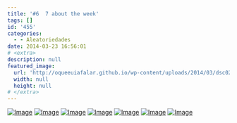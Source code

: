 ```yaml
---
title: '#6  7 about the week'
tags: []
id: '455'
categories:
  - - Aleatoriedades
date: 2014-03-23 16:56:01
# <extra>
description: null
featured_image: 
  url: 'http://oqueeuiafalar.github.io/wp-content/uploads/2014/03/dsc02314.jpg?w=650'
  width: null
  height: null
# </extra>
---
```


[![Image](http://162.243.62.160/wp-content/uploads/2014/03/dsc02314.jpg?w=650)](http://162.243.62.160/wp-content/uploads/2014/03/dsc02314.jpg) [![Image](http://162.243.62.160/wp-content/uploads/2014/03/dsc02262.jpg?w=650)](http://162.243.62.160/wp-content/uploads/2014/03/dsc02262.jpg) [![Image](http://162.243.62.160/wp-content/uploads/2014/03/dsc02368.jpg?w=650)](http://162.243.62.160/wp-content/uploads/2014/03/dsc02368.jpg) [![Image](http://162.243.62.160/wp-content/uploads/2014/03/dsc02346.jpg?w=650)](http://162.243.62.160/wp-content/uploads/2014/03/dsc02346.jpg) [![Image](http://162.243.62.160/wp-content/uploads/2014/03/dsc02340.jpg?w=650)](http://162.243.62.160/wp-content/uploads/2014/03/dsc02340.jpg) [![Image](http://162.243.62.160/wp-content/uploads/2014/03/dsc02373.jpg?w=650)](http://162.243.62.160/wp-content/uploads/2014/03/dsc02373.jpg) [![Image](http://162.243.62.160/wp-content/uploads/2014/03/dsc02375.jpg?w=650)](http://162.243.62.160/wp-content/uploads/2014/03/dsc02375.jpg)
